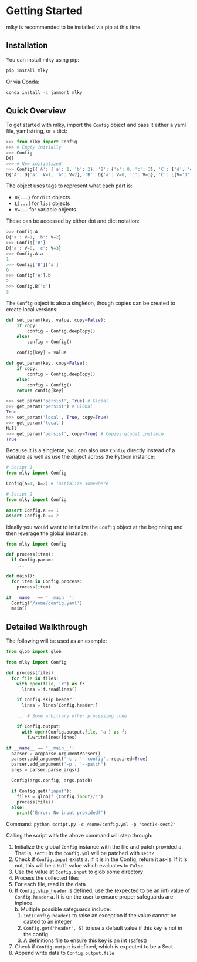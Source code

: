 # Getting Started

mlky is recommended to be installed via pip at this time.

## Installation

You can install mlky using pip:

```bash
pip install mlky
```

Or via Conda:

```bash
conda install -c jammont mlky
```

## Quick Overview

To get started with mlky, import the `Config` object and pass it either a yaml file, yaml string, or a dict:

```python
>>> from mlky import Config
>>> # Empty initially
>>> Config
D{}
>>> # Now initialized
>>> Config({'A': {'a': 1, 'b': 2}, 'B': {'a': 0, 'c': 3}, 'C': ['d', 'e']})
D{'A': D{'a': V=1, 'b': V=2}, 'B': D{'a': V=0, 'c': V=3}, 'C': L[V='d', V='e']}
```

The object uses tags to represent what each part is:

- `D{...}` for `dict` objects
- `L[...]` for `list` objects
- `V=...`  for variable objects

These can be accessed by either dot and dict notation:

```python
>>> Config.A
D{'a': V=1, 'b': V=2}
>>> Config['B']
D{'a': V=0, 'c': V=3}
>>> Config.A.a
1
>>> Config['B']['a']
0
>>> Config['A'].b
2
>>> Config.B['c']
3
```

The `Config` object is also a singleton, though copies can be created to create local versions:

```python
def set_param(key, value, copy=False):
    if copy:
        config = Config.deepCopy()
    else:
        config = Config()

    config[key] = value

def get_param(key, copy=False):
    if copy:
        config = Config.deepCopy()
    else:
        config = Config()
    return config[key]

>>> set_param('persist', True) # Global
>>> get_param('persist') # Global
True
>>> set_param('local', True, copy=True)
>>> get_param('local')
Null
>>> get_param('persist', copy=True) # Copies global instance
True
```

Because it is a singleton, you can also use `Config` directly instead of a variable as well as use the object across the Python instance:

```python
# Script 1
from mlky import Config

Config(a=1, b=2) # initialize somewhere
```
```python
# Script 2
from mlky import Config

assert Config.a == 1
assert Config.b == 2
```

Ideally you would want to initialize the `Config` object at the beginning and then leverage the global instance:

```python
from mlky import Config

def process(item):
  if Config.param:
    ...

def main():
  for item in Config.process:
    process(item)

if __name__ == '__main__':
  Config('/some/config.yaml')
  main()
```

## Detailed Walkthrough

The following will be used as an example:

```python
from glob import glob

from mlky import Config

def process(files):
  for file in files:
    with open(file, 'r') as f:
      lines = f.readlines()

    if Config.skip_header:
      lines = lines[Config.header:]

    ... # Some arbitrary other processing code

    if Config.output:
      with open(Config.output.file, 'a') as f:
        f.writelines(lines)

if __name__ == '__main__':
  parser = argparse.ArgumentParser()
  parser.add_argument('-c', '--config', required=True)
  parser.add_argument('-p', '--patch')
  args = parser.parse_args()

  Config(args.config, args.patch)

  if Config.get('input'):
    files = glob(f'{Config.input}/*')
    process(files)
  else:
    print('Error: No input provided!')
```

Command: `python script.py -c /some/config.yml -p "sect1<-sect2"`

Calling the script with the above command will step through:

  1. Initialize the global `Config` instance with the file and patch provided
    a. That is, `sect1` in the `config.yml` will be patched with `sect2`
  2. Check if `Config.input` exists
    a. If it is in the Config, return it as-is. If it is not, this will be a `Null` value which evaluates to `False`
  3. Use the value at `Config.input` to glob some directory
  4. Process the collected files
  5. For each file, read in the data
  6. If `Config.skip_header` is defined, use the (expected to be an int) value of `Config.header`
    a. It is on the user to ensure proper safeguards are inplace.<br>
    b. Multiple possible safeguards include:
      1. `int(Config.header)` to raise an exception if the value cannot be casted to an integer
      2. `Config.get('header', 5)` to use a default value if this key is not in the config
      3. A definitions file to ensure this key is an int (safest)
  7. Check if `Config.output` is defined, which is expected to be a Sect
  8. Append write data to `Config.output.file`
